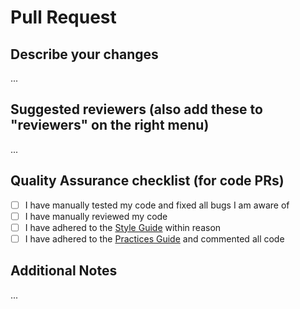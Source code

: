 # Pull Request

## Describe your changes

...

## Suggested reviewers (also add these to "reviewers" on the right menu)

...

## Quality Assurance checklist (for code PRs)
- [ ] I have manually tested my code and fixed all bugs I am aware of
- [ ] I have manually reviewed my code
- [ ] I have adhered to the [Style Guide](style.md) within reason
- [ ] I have adhered to the [Practices Guide](practices.md) and commented all code

## Additional Notes

...
